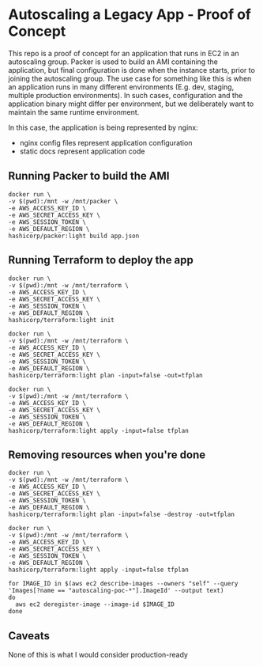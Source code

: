 # Autoscaling a Legacy App - Proof of Concept  

This repo is a proof of concept for an application that runs in EC2 in an autoscaling group. Packer is used to build an AMI containing the application, but final configuration is done when the instance starts, prior to joining the autoscaling group. The use case for something like this is when an application runs in many different environments (E.g. dev, staging, multiple production environments). In such cases, configuration and the application binary might differ per environment, but we deliberately want to maintain the same runtime environment.

In this case, the application is being represented by nginx:  
* nginx config files represent application configuration  
* static docs represent application code  

## Running Packer to build the AMI

```
docker run \
-v $(pwd):/mnt -w /mnt/packer \
-e AWS_ACCESS_KEY_ID \
-e AWS_SECRET_ACCESS_KEY \
-e AWS_SESSION_TOKEN \
-e AWS_DEFAULT_REGION \
hashicorp/packer:light build app.json
```

## Running Terraform to deploy the app

```
docker run \
-v $(pwd):/mnt -w /mnt/terraform \
-e AWS_ACCESS_KEY_ID \
-e AWS_SECRET_ACCESS_KEY \
-e AWS_SESSION_TOKEN \
-e AWS_DEFAULT_REGION \
hashicorp/terraform:light init

docker run \
-v $(pwd):/mnt -w /mnt/terraform \
-e AWS_ACCESS_KEY_ID \
-e AWS_SECRET_ACCESS_KEY \
-e AWS_SESSION_TOKEN \
-e AWS_DEFAULT_REGION \
hashicorp/terraform:light plan -input=false -out=tfplan

docker run \
-v $(pwd):/mnt -w /mnt/terraform \
-e AWS_ACCESS_KEY_ID \
-e AWS_SECRET_ACCESS_KEY \
-e AWS_SESSION_TOKEN \
-e AWS_DEFAULT_REGION \
hashicorp/terraform:light apply -input=false tfplan
```

## Removing resources when you're done

```
docker run \
-v $(pwd):/mnt -w /mnt/terraform \
-e AWS_ACCESS_KEY_ID \
-e AWS_SECRET_ACCESS_KEY \
-e AWS_SESSION_TOKEN \
-e AWS_DEFAULT_REGION \
hashicorp/terraform:light plan -input=false -destroy -out=tfplan

docker run \
-v $(pwd):/mnt -w /mnt/terraform \
-e AWS_ACCESS_KEY_ID \
-e AWS_SECRET_ACCESS_KEY \
-e AWS_SESSION_TOKEN \
-e AWS_DEFAULT_REGION \
hashicorp/terraform:light apply -input=false tfplan

for IMAGE_ID in $(aws ec2 describe-images --owners "self" --query 'Images[?name == "autoscaling-poc-*"].ImageId' --output text)
do
  aws ec2 deregister-image --image-id $IMAGE_ID
done
```

## Caveats

None of this is what I would consider production-ready